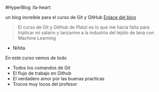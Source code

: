 #HyperBlog :fa-heart:

un blog increible para el curso de Git y GitHub [Enlace del blog](http://https://github.com/CamilaSalas03/HyperBlogs "Enlace del blog")
>El curso de Git y GitHub de Platzi es lo que me hacia falta para triplicar mi salario y lanzarme a la industria del tejido de lana con Machine Learning
- Niñita

En este curso vemos de todo
- Todos los comandos de Git 
- El flujo de trabajo en Github
- El verdadero amor por las buenas practicas
- Trucos muy locos del profesor